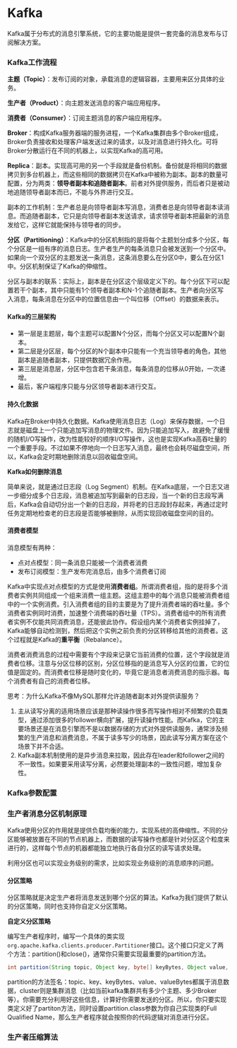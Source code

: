 # Kafka

Kafka属于分布式的消息引擎系统，它的主要功能是提供一套完备的消息发布与订阅解决方案。

### Kafka工作流程

**主题（Topic）**：发布订阅的对象，承载消息的逻辑容器，主要用来区分具体的业务。

**生产者（Product）**：向主题发送消息的客户端应用程序。

**消费者（Consumer）**：订阅主题消息的客户端应用程序。

**Broker**：构成Kafka服务器端的服务进程，一个Kafka集群由多个Broker组成，Broker负责接收和处理客户端发送过来的请求，以及对消息进行持久化。可将Broker分散运行在不同的机器上，以实现Kafka的高可用。

**Replica**：副本。实现高可用的另一个手段就是备份机制。备份就是将相同的数据拷贝到多台机器上，而这些相同的数据拷贝在Kafka中被称为副本。副本的数量可配置，分为两类：**领导者副本和追随者副本**。前者对外提供服务，而后者只是被动地追随领导者副本而已，不能与外界进行交互。

副本的工作机制：生产者总是向领导者副本写消息，消费者总是向领导者副本读消息。而追随者副本，它只是向领导者副本发送请求，请求领导者副本把最新的消息发给它，这样它就能保持与领导者的同步。

**分区（Partitioning）**：Kafka中的分区机制指的是将每个主题划分成多个分区，每个分区是一组有序的消息日志。生产者生产的每条消息只会被发送到一个分区中。如果向一个双分区的主题发送一条消息，这条消息要么在分区0中，要么在分区1中。分区机制保证了Kafka的伸缩性。

分区与副本的联系：实际上，副本是在分区这个层级定义下的。每个分区下可以配置若干个副本，其中只能有1个领导者副本和N-1个追随者副本。生产者向分区写入消息，每条消息在分区中的位置信息由一个叫位移（Offset）的数据来表示。

#### Kafka的三层架构

- 第一层是主题层，每个主题可以配置N个分区，而每个分区又可以配置N个副本。
- 第二层是分区层，每个分区的N个副本中只能有一个充当领导者的角色，其他副本是追随者副本，只提供数据冗余作用。
- 第三层是消息层，分区中包含若干条消息，每条消息的位移从0开始，一次递增。
- 最后，客户端程序只能与分区领导者副本进行交互。

#### 持久化数据

Kafka在Broker中持久化数据。Kafka使用消息日志（Log）来保存数据，一个日志就是磁盘上一个只能追加写消息的物理文件。因为只能追加写入，故避免了缓慢的随机I/O写操作，改为性能较好的顺序I/O写操作，这也是实现Kafka高吞吐量的一个重要手段。不过如果不停地向一个日志写入消息，最终也会耗尽磁盘空间，所以，Kafka会定时期地删除消息以回收磁盘空间。

**Kafka如何删除消息**

简单来说，就是通过日志段（Log Segment）机制。在Kafka底层，一个日志又进一步细分成多个日志段，消息被追加写到最新的日志段，当一个新的日志段写满后，Kafka会自动切分出一个新的日志段，并将老的日志段封存起来，再通过定时任务定期地检查老的日志段是否能够被删除，从而实现回收磁盘空间的目的。

#### 消费者模型

消息模型有两种：

- 点对点模型：同一条消息只能被一个消费者消费
- 发布订阅模型：生产发布完消息后，由多个消费者订阅

Kafka中实现点对点模型的方式是使用**消费者组**。所谓消费者组，指的是将多个消费者实例共同组成一个组来消费一组主题。这组主题中的每个消息只能被消费者组中的一个实例消费。引入消费者组的目的主要是为了提升消费者端的吞吐量。多个消费者实例同时消费，加速整个消费端的吞吐量（TPS）。消费者组中的所有消费者实例不仅能共同消费消息，还能彼此协作。假设组内某个消费者实例挂掉了，Kafka能够自动检测到，然后把这个实例之前负责的分区转移给其他的消费者。这个过程就是Kafka的**重平衡**（Rebalance）。

消费者消费消息的过程中需要有个字段来记录它当前消费的位置，这个字段就是消费者位移。注意与分区位移的区别，分区位移指的是消息写入分区的位置，它的位值是固定的。而消费者位移是随时变化的，毕竟它是消息者消费消息的指示器。每个消费者有自己的消费者位移。

思考：为什么Kafka不像MySQL那样允许追随者副本对外提供读服务？

1. 主从读写分离的适用场景应该是那种读操作很多而写操作相对不频繁的负载类型，通过添加很多的follower横向扩展，提升读操作性能。而Kafka，它的主要场景还是在消息引擎而不是以数据存储的方式对外提供读服务，通常涉及频繁的生产消息和消费消息，不属于读多写少的场景，因此读写分离方案在这个场景下并不合适。
2. Kafka副本机制使用的是异步消息来拉取，因此存在leader和follower之间的不一致性。如果要采用读写分离，必然要处理副本的一致性问题，增加复杂性。

### Kafka参数配置

### 生产者消息分区机制原理

Kafka使用分区的作用就是提供负载均衡的能力，实现系统的高伸缩性。不同的分区能够被放置在不同的节点机器上，而数据的读写操作也都是针对分区这个粒度来进行的，这样每个节点的机器都能独立地执行各自分区的读写请求处理。

利用分区也可以实现业务级别的需求，比如实现业务级别的消息顺序的问题。

#### 分区策略

分区策略就是决定生产者将消息发送到哪个分区的算法。Kafka为我们提供了默认的分区策略，同时也支持你自定义分区策略。

**自定义分区策略**

编写生产者程序时，编写一个具体的类实现`org.apache.kafka.clients.producer.Partitioner`接口。这个接口只定义了两个方法：partition()和close()，通常你只需要实现最重要的partition方法。

```java
int partition(String topic, Object key, byte[] keyBytes, Object value, byte[] valueBytes, Cluster cluster);
```

partition的方法签名：topic、key、keyBytes、value、valueBytes都属于消息数据，cluster则是集群消息（比如当前kafka集群共有多少个主题、多少Broker等）。你需要充分利用好这些信息，计算好你需要发送的分区。所以，你只要实现类定义好了partiton方法，同时设置partition.class参数为你自己实现类的Full Qualified Name，那么生产者程序就会按照你的代码逻辑对消息进行分区。 

### 生产者压缩算法







